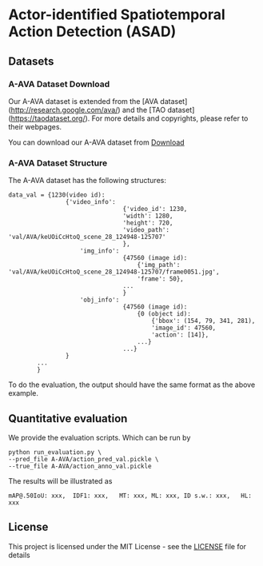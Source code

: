 # Actor-identified Spatiotemporal Action Detection (ASAD)

## Datasets

### A-AVA Dataset Download

Our A-AVA dataset is extended from the [AVA dataset] (http://research.google.com/ava/) and the [TAO dataset] (https://taodataset.org/). For more details and copyrights, please refer to their webpages.

You can download our A-AVA dataset from 
[Download](https://drive.google.com/file/d/19p84A5rZUGtExpWnwLVc7n4sgypvITIt/view?usp=sharing)

### A-AVA Dataset Structure

The A-AVA dataset has the following structures:
```
data_val = {1230(video id):
                {'video_info': 
                                {'video_id': 1230,
                                'width': 1280,
                                'height': 720,
                                'video_path': 'val/AVA/keUOiCcHtoQ_scene_28_124948-125707'
                                },
                    'img_info':
                                {47560 (image id):  
                                    {'img_path': 'val/AVA/keUOiCcHtoQ_scene_28_124948-125707/frame0051.jpg',
                                    'frame': 50},
                                ...
                                }
                    'obj_info':
                                {47560 (image id): 
                                    {0 (object id): 
                                        {'bbox': (154, 79, 341, 281), 
                                        'image_id': 47560, 
                                        'action': [14]},
                                    ...}
                                ...}
                }
        ...
        }
```

To do the evaluation, the output should have the same format as the above example.

## Quantitative evaluation

We provide the evaluation scripts. Which can be run by

```
python run_evaluation.py \
--pred_file A-AVA/action_pred_val.pickle \
--true_file A-AVA/action_anno_val.pickle
```

The results will be illustrated as
```
mAP@.50IoU: xxx,  IDF1: xxx,   MT: xxx, ML: xxx, ID s.w.: xxx,   HL: xxx
```

<a name="license"></a>
## License
This project is licensed under the MIT License - see the [LICENSE](LICENSE) file for details
